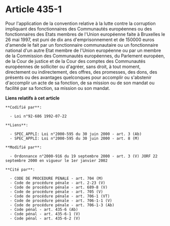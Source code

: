 # Article 435-1

Pour l'application de la convention relative à la lutte contre la corruption impliquant des fonctionnaires des Communautés
européennes ou des fonctionnaires des Etats membres de l'Union européenne faite à Bruxelles le 26 mai 1997, est puni de dix
ans d'emprisonnement et de 150000 euros d'amende le fait par un fonctionnaire communautaire ou un fonctionnaire national d'un
autre Etat membre de l'Union européenne ou par un membre de la Commission des Communautés européennes, du Parlement européen,
de la Cour de justice et de la Cour des comptes des Communautés européennes de solliciter ou d'agréer, sans droit, à tout
moment, directement ou indirectement, des offres, des promesses, des dons, des présents ou des avantages quelconques pour
accomplir ou s'abstenir d'accomplir un acte de sa fonction, de sa mission ou de son mandat ou facilité par sa fonction, sa
mission ou son mandat.

**Liens relatifs à cet article**

	**Codifié par**:

	  - Loi n°92-686 1992-07-22

	**Liens**:

	  - SPEC_APPLI: Loi n°2000-595 du 30 juin 2000 - art. 3 (Ab)
	  - SPEC_APPLI: Loi n°2000-595 du 30 juin 2000 - art. 8 (M)

	**Modifié par**:

	  - Ordonnance n°2000-916 du 19 septembre 2000 - art. 3 (V) JORF 22 septembre 2000 en vigueur le 1er janvier 2002

	**Cité par**:

	  - CODE DE PROCEDURE PENALE - art. 704 (M)
	  - Code de procédure pénale - art. 2-23 (V)
	  - Code de procédure pénale - art. 689-8 (V)
	  - Code de procédure pénale - art. 705 (V)
	  - Code de procédure pénale - art. 706-1 (VT)
	  - Code de procédure pénale - art. 706-1-1 (V)
	  - Code de procédure pénale - art. 706-1-3 (Ab)
	  - Code pénal - art. 435-6 (Ab)
	  - Code pénal - art. 435-6-1 (V)
	  - Code pénal - art. 435-6-2 (V)
